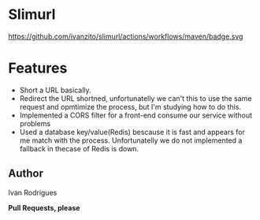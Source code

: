 # Slimurl

https://github.com/ivanzito/slimurl/actions/workflows/maven/badge.svg

# Features

  - Short a URL basically.
  - Redirect the URL shortned, unfortunatelly we can't this to use the same request and opmtimize the process, but I'm
  studying how to do this.
  - Implemented a CORS filter for a front-end consume our service without problems
  - Used a database key/value(Redis) bescause it is fast and appears for me match with the process. Unfortunatelly we do not
  implemented a fallback in thecase of Redis is down.


Author
----

Ivan Rodrigues


**Pull Requests, please**

